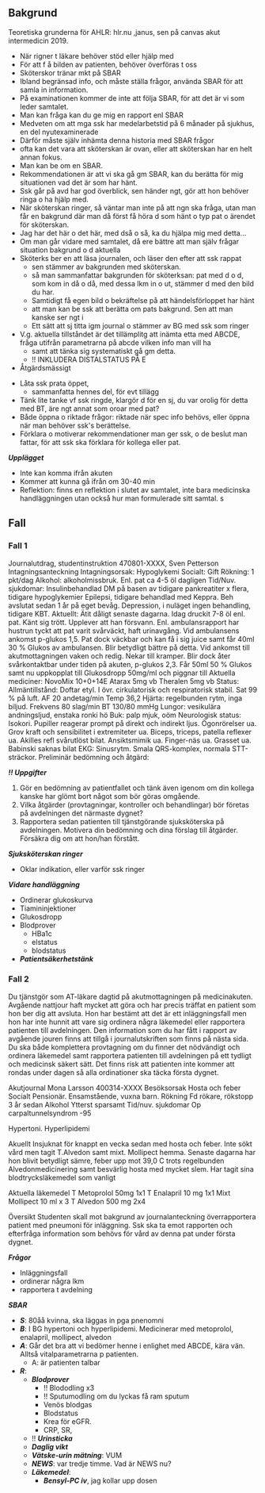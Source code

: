 ## Bakgrund

Teoretiska grunderna för AHLR: hlr.nu ,janus, sen på canvas akut intermedicin 2019. 



- När rigner t läkare behöver stöd eller hjälp med
- För att f å bilden av patienten, behöver överföras t oss
- Sköterskor tränar mkt på SBAR
- Ibland begränsad info, och måste ställa frågor, använda SBAR för att samla in information. 
- På examinationen kommer de inte att följa SBAR, för att det är vi som leder samtalet. 
- Man kan fråga kan du ge mig en rapport enl SBAR
- Medveten om att mga ssk har medelarbetstid på 6 månader på sjukhus, en del nyutexaminerade
- Därför måste själv inhämta denna historia med SBAR frågor
- ofta kan det vara att sköterskan är ovan, eller att sköterskan har en helt annan fokus. 
- Man kan be om en SBAR. 
- Rekommendationen är att vi ska gå gm SBAR, kan du berätta för mig situationen vad det är som har hänt.
- Ssk går på avd har god överblick, sen händer ngt, gör att hon behöver ringa o ha hjälp med. 
- När sköterskan ringer, så väntar man inte på att ngn ska fråga, utan man får en bakgrund där man då först få höra d som hänt o typ pat o ärendet för sköterskan. 
- Jag har det här o det här, med dså o så, ka du hjälpa mig med detta...
- Om man går vidare med samtalet, då ere bättre att man själv frågar situation bakgrund o d aktuella
- Sköterks ber en att läsa journalen, och läser den efter att ssk rappat
  - sen stämmer av bakgrunden med sköterskan.
  - så man sammanfattar bakgrunden för sköterksan: pat med d o d, som kom in då o då, med dessa lkm in o ut, stämmer d med den bild du har. 
  - Samtidigt få egen bild o bekräftelse på att händelsförloppet har hänt
  - att man kan be ssk att berätta om pats bakgrund. Sen att man kanske ser ngt i 
  - Ett sätt att sj titta igm journal o stämmer av BG med ssk som ringer
- V.g. aktuella tillståndet är det tillämplitg att inämta etta med ABCDE, fråga utifrån parametrarna på abcde vilken info man vill ha
  - samt att tänka sig systematiskt gå gm detta. 
  - !! INKLUDERA DISTALSTATUS PÅ E
- Åtgärdsmässigt



* Låta ssk prata öppet,
  * sammanfatta hennes del, för evt tillägg
* Tänk lite tanke vf ssk ringde, klargör d för en sj, du var orolig för detta med BT, äre ngt annat som oroar med pat? 
* Både öppna o riktade frågor: riktade när spec info behövs, eller öppna när man behöver ssk's berättelse. 
* Förklara o motiverar rekommendationer man ger ssk, o de beslut man fattar, för att ssk ska förklara för kollega eller pat. 





***Upplägget***

* Inte kan komma ifrån akuten
* Kommer att kunna gå ifrån om 30-40 min
* Reflektion: finns en reflektion i slutet av samtalet, inte bara medicinska handläggningen utan också hur man formulerade sitt samtal. s



## Fall

### Fall 1

Journalutdrag, studentinstruktion
470801-XXXX, Sven Petterson
Intagningsanteckning
Intagningsorsak: Hypoglykemi
Socialt: Gift
Rökning: 1 pkt/dag
Alkohol: alkoholmissbruk. Enl. pat ca 4-5 öl dagligen
Tid/Nuv. sjukdomar: Insulinbehandlad DM på basen av tidigare pankreatiter x flera, tidigare hypoglykemier
Epilepsi, tidigare behandlad med Keppra. Beh avslutat sedan 1 år på eget bevåg.
Depression, i nuläget ingen behandling, tidigare KBT.
Aktuellt: Ätit dåligt senaste dagarna. Idag druckit 7-8 öl enl. pat. Känt sig trött. Upplever att han försvann. Enl. ambulansrapport har hustrun tyckt att pat varit svårväckt, haft urinavgång. Vid ambulansens ankomst p-glukos 1,5. Pat dock väckbar och kan få i sig juice samt får 40ml 30 % Glukos av ambulansen. Blir betydligt bättre på detta. Vid ankomst till akutmottagningen vaken och redig. Nekar till kramper. Blir dock åter svårkontaktbar under tiden på akuten, p-glukos 2,3. Får 50ml 50 % Glukos samt nu uppkopplat till Glukosdropp 50mg/ml och piggnar till
Aktuella mediciner: NovoMix 10+0+14E
Atarax 5mg vb
Theralen 5mg vb
Status:
Allmäntillstånd: Doftar etyl. I övr. cirkulatorisk och respiratorisk stabil. Sat 99 % på luft. AF 20 andetag/min Temp 36,2
Hjärta: regelbunden rytm, inga biljud. Frekvens 80 slag/min
BT 130/80 mmHg
Lungor: vesikulära andningsljud, enstaka ronki hö
Buk: palp mjuk, oöm
Neurologisk status: Isokori. Pupiller reagerar prompt på direkt och indirekt ljus. Ögonrörelser ua. Grov kraft och sensibilitet i extremiteter ua. Biceps, triceps, patella reflexer ua. Akilles refl svårutlöst bilat. Ansiktsmimik ua. Finger-näs ua. Grasset ua. Babinski saknas bilat
EKG: Sinusrytm. Smala QRS-komplex, normala STT-sträckor.
Preliminär bedömning och åtgärd:



***!! Uppgifter***

1. Gör en bedömning av patientfallet och tänk även igenom om din kollega kanske har glömt bort något som bör göras omgående.
2. Vilka åtgärder (provtagningar, kontroller och behandlingar) bör företas på avdelningen det närmaste dygnet?
3. Rapportera sedan patienten till tjänstgörande sjuksköterska på avdelningen. Motivera din bedömning och dina förslag till åtgärder. Försäkra dig om att hon/han förstått.





***Sjuksköterskan ringer***

* Oklar indikation, eller varför ssk ringer



***Vidare handläggning***

* Ordinerar glukoskurva
* Tiamininjektioner 
* Glukosdropp
* Blodprover
  * HBa1c
  * elstatus
  * blodstatus
* ***Patientsäkerhetstänk***





### Fall 2



Du tjänstgör som AT-läkare dagtid på akutmottagningen på medicinakuten.
Avgående nattjour haft mycket att göra och har precis träffat en patient som hon ber dig att
avsluta. Hon har bestämt att det är ett inläggningsfall men hon har inte hunnit att vare sig
ordinera några läkemedel eller rapportera patienten till avdelningen.
Den information som du har fått i rapport av avgående jouren finns att tillgå i journalutskriften
som finns på nästa sida. Du ska både komplettera provtagning om du finner det nödvändigt
och ordinera läkemedel samt rapportera patienten till avdelningen på ett tydligt och
medicinsk säkert sätt.
Det finns risk att patienten inte kommer att rondas under dagen så alla ordinationer ska täcka
första dygnet.



Akutjournal
Mona Larsson 400314-XXXX
Besöksorsak Hosta och feber
Socialt Pensionär. Ensamstående, vuxna barn.
Rökning Fd rökare, rökstopp 3 år sedan
Alkohol Ytterst sparsamt
Tid/nuv. sjukdomar Op carpaltunnelsyndrom -95

Hypertoni.
Hyperlipidemi

Akuellt Insjuknat för knappt en vecka sedan med hosta och feber. Inte
sökt vård men tagit T.Alvedon samt mixt. Mollipect hemma.
Senaste dagarna har hon blivit betydligt sämre, feber upp mot
39,0 C trots regelbunden Alvedonmedicinering samt besvärlig
hosta med mycket slem. Har tagit sina blodtrycksläkemedel som
vanligt

Aktuella läkemedel T Metoprolol 50mg 1x1
T Enalapril 10 mg 1x1
Mixt Mollipect 10 ml x 3
T Alvedon 500 mg 2x4

Översikt
Studenten skall mot bakgrund av journalanteckning överrapportera patient med pneumoni för
inläggning. Ssk ska ta emot rapporten och efterfråga information som behövs för vård av
denna pat under första dygnet.



***Frågor***

* Inläggningsfall
* ordinerar några lkm
* rapportera t avdelning



***SBAR***

* ***S***: 80åå kvinna, ska läggas in pga pnenomni
* ***B***: I BG hypertoni och hyperlipidemi. Medicinerar med metoprolol, enalapril, mollipect, alvedon
* ***A***: Går det bra att vi bedömer henne i enlighet med ABCDE, kära vän. Alltså vitalparametrarna p patienten. 
  * A: är patienten talbar
* ***R***:
  * ***Blodprover***
    * !! Blododling x3
    * !! Sputumodling om du lyckas få ram sputum
    * Venös blodgas
    * Blodstatus
    * Krea för eGFR. 
    * CRP, SR, 
  * !! ***Urinsticka***
  * ***Daglig vikt***
  * ***Vätske-urin mätning***: VUM
  * ***NEWS***: var tredje timme. Vad är NEWS nu? 
  * ***Läkemedel***: 
    * ***Bensyl-PC iv***, jag kollar upp dosen



  



